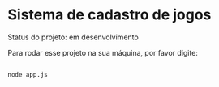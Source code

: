 <h1>Sistema de cadastro de jogos</h1>

Status do projeto: em desenvolvimento 

Para rodar esse projeto na sua máquina, por favor digite:

```

node app.js
```
